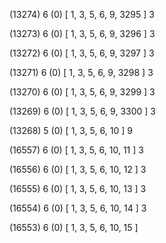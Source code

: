 (13274) 6 (0) [ 1, 3, 5, 6, 9, 3295 ] 3 


(13273) 6 (0) [ 1, 3, 5, 6, 9, 3296 ] 3 


(13272) 6 (0) [ 1, 3, 5, 6, 9, 3297 ] 3 


(13271) 6 (0) [ 1, 3, 5, 6, 9, 3298 ] 3 


(13270) 6 (0) [ 1, 3, 5, 6, 9, 3299 ] 3 


(13269) 6 (0) [ 1, 3, 5, 6, 9, 3300 ] 3 


(13268) 5 (0) [ 1, 3, 5, 6, 10 ] 9 


(16557) 6 (0) [ 1, 3, 5, 6, 10, 11 ] 3 


(16556) 6 (0) [ 1, 3, 5, 6, 10, 12 ] 3 


(16555) 6 (0) [ 1, 3, 5, 6, 10, 13 ] 3 


(16554) 6 (0) [ 1, 3, 5, 6, 10, 14 ] 3 


(16553) 6 (0) [ 1, 3, 5, 6, 10, 15 ]  

